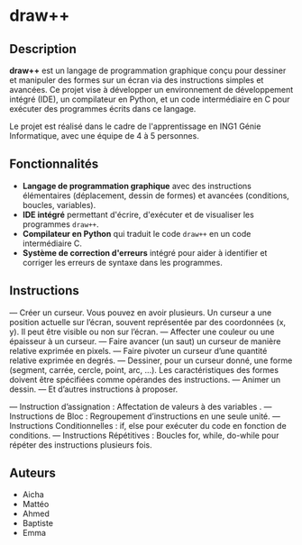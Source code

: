 # draw++

## Description

**draw++** est un langage de programmation graphique conçu pour dessiner et manipuler des formes sur un écran via des instructions simples et avancées. Ce projet vise à développer un environnement de développement intégré (IDE), un compilateur en Python, et un code intermédiaire en C pour exécuter des programmes écrits dans ce langage.

Le projet est réalisé dans le cadre de l'apprentissage en ING1 Génie Informatique, avec une équipe de 4 à 5 personnes.

## Fonctionnalités

- **Langage de programmation graphique** avec des instructions élémentaires (déplacement, dessin de formes) et avancées (conditions, boucles, variables).
- **IDE intégré** permettant d'écrire, d'exécuter et de visualiser les programmes `draw++`.
- **Compilateur en Python** qui traduit le code `draw++` en un code intermédiaire C.
- **Système de correction d'erreurs** intégré pour aider à identifier et corriger les erreurs de syntaxe dans les programmes.

## Instructions 

— Créer un curseur. Vous pouvez en avoir plusieurs. Un curseur a une position actuelle sur
l’écran, souvent représentée par des coordonnées (x, y). Il peut être visible ou non sur l’écran.
— Affecter une couleur ou une épaisseur à un curseur.
— Faire avancer (un saut) un curseur de manière relative exprimée en pixels.
— Faire pivoter un curseur d’une quantité relative exprimée en degrés.
— Dessiner, pour un curseur donné, une forme (segment, carrée, cercle, point, arc, ...). Les caractéristiques
des formes doivent être spécifiées comme opérandes des instructions.
— Animer un dessin.
— Et d’autres instructions à proposer.

— Instruction d’assignation : Affectation de valeurs à des variables .
— Instructions de Bloc : Regroupement d’instructions en une seule unité.
— Instructions Conditionnelles : if, else pour exécuter du code en fonction de conditions.
— Instructions Répétitives : Boucles for, while, do-while pour répéter des instructions plusieurs
fois.

## Auteurs

- Aicha
- Mattéo
- Ahmed
- Baptiste
- Emma
